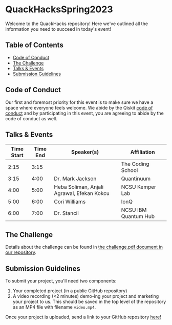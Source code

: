 # QuackHacksSpring2023

Welcome to the QuackHacks repository! Here we've outlined all the information you need to
succeed in today's event!

## Table of Contents

- [Code of Conduct](#code-of-conduct)
- [The Challenge](#the-challenge)
- [Talks & Events](#talks--events)
- [Submission Guidelines](#submission-guidelines)

## Code of Conduct

Our first and foremost priority for this event is to make sure we have a space where everyone feels
welcome. We abide by the Qiskit [code of conduct](code-of-conduct.md) and by participating in this event,
you are agreeing to abide by the code of conduct as well.

## Talks & Events

| Time Start | Time End | Speaker(s)                                 | Affiliation          |
|------------|----------|--------------------------------------------|----------------------|
| 2:15       | 3:15     |                                            | The Coding School    |
| 3:15       | 4:00     | Dr. Mark Jackson                           | Quantinuum           |
| 4:00       | 5:00     | Heba Soliman, Anjali Agrawal, Efekan Kokcu | NCSU Kemper Lab      |
| 5:00       | 6:00     | Cori Williams                              | IonQ                 |
| 6:00       | 7:00     | Dr. Stancil                                | NCSU IBM Quantum Hub |

## The Challenge

Details about the challenge can be found in [the challenge.pdf document in our repository][challenge].

## Submission Guidelines

To submit your project, you'll need two components:

1. Your completed project (in a public GitHub repository)
2. A video recording (<2 minutes) demo-ing your project and marketing your project to us.
   This should be saved in the top level of the repository as an MP4 file with filename
   `video.mp4`.

Once your project is uploaded, send a link to your GitHub repository [here!][submission form]

[challenge]: https://docs.google.com/document/d/17zeDsBE_1jWOmGu2r_m4ao1W9kt4f_8Y/edit?usp=sharing&ouid=105253696232997096322&rtpof=true&sd=true
[submission form]: TODO
